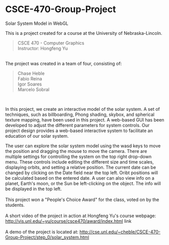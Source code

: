 # CSCE-470-Group-Project
Solar System Model in WebGL

This is a project created for a course at the University of Nebraska-Lincoln.<br>
<blockquote>
CSCE 470 - Computer Graphics<br>
Instructor: Hongfeng Yu<br>
</blockquote><br>
The project was created in a team of four, consisting of:<br>
<blockquote>
Chase Heble<br>
Fabio Reina<br>
Igor Soares<br>
Marcelo Sobral<br>
</blockquote><br>

In this project, we create an interactive model of the solar system. A set of techniques, such as billboarding, Phong shading, skybox, and spherical texture mapping, have been used in this project. A web-based GUI has been developed to adjust the different parameters for system controls. Our project design provides a web-based interactive system to facilitate an education of our solar system.<br>

The user can explore the solar system model using the wasd keys to move the position and dragging the mouse to move the camera. There are multiple settings for controlling the system on the top right drop-down menu. These controls include editing the different size and time scales, displaying orbits, and setting a relative position. The current date can be changed by clicking on the Date field near the top left. Oribt positions will be calculated based on the entered date. A user can also view info on a planet, Earth's moon, or the Sun be left-clicking on the object. The info will be displayed in the top left.<br>
<br>
This project won a "People's Choice Award" for the class, voted on by the students.<br>
<br>
A short video of the project in action at Hongfeng Yu's course webpage: http://vis.unl.edu/~yu/course/csce470/award/index.html link<br>
<br>
A demo of the project is located at: http://cse.unl.edu/~cheble/CSCE-470-Group-Project/step_0/solar_system.html
